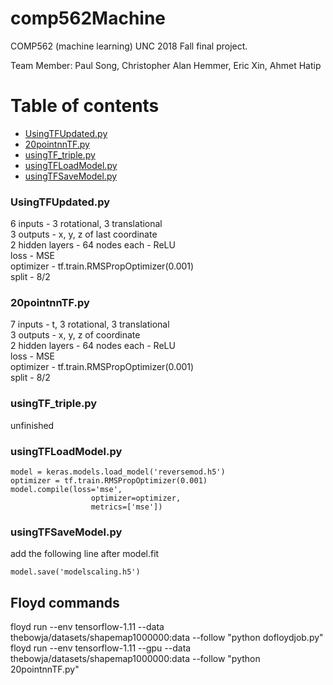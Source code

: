 # comp562Machine

COMP562 (machine learning) UNC 2018 Fall final project.

Team Member: Paul Song, Christopher Alan Hemmer, Eric Xin, Ahmet Hatip

Table of contents
=================

<!--ts-->
   * [UsingTFUpdated.py](#UsingTFUpdated.py)
   * [20pointnnTF.py](#20pointnnTF.py)
   * [usingTF_triple.py](#usingTF_triple.py)
   * [usingTFLoadModel.py](#usingTFLoadModel.py)
   * [usingTFSaveModel.py](#usingTFSaveModel.py)
<!--te-->

### UsingTFUpdated.py
6 inputs - 3 rotational, 3 translational\
3 outputs - x, y, z of last coordinate\
2 hidden layers - 64 nodes each - ReLU\
loss - MSE\
optimizer - tf.train.RMSPropOptimizer(0.001)\
split - 8/2

### 20pointnnTF.py
7 inputs - t, 3 rotational, 3 translational\
3 outputs - x, y, z of coordinate\
2 hidden layers - 64 nodes each - ReLU\
loss - MSE\
optimizer - tf.train.RMSPropOptimizer(0.001)\
split - 8/2

### usingTF_triple.py
unfinished

### usingTFLoadModel.py
```
model = keras.models.load_model('reversemod.h5')
optimizer = tf.train.RMSPropOptimizer(0.001)
model.compile(loss='mse',
                  optimizer=optimizer,
                  metrics=['mse'])
```
### usingTFSaveModel.py
add the following line after model.fit
```
model.save('modelscaling.h5')
```


## Floyd commands

floyd run --env tensorflow-1.11 --data thebowja/datasets/shapemap1000000:data --follow "python dofloydjob.py"
floyd run --env tensorflow-1.11 --gpu --data thebowja/datasets/shapemap1000000:data --follow "python 20pointnnTF.py"

